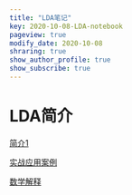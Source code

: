 ```yaml
---
title: "LDA笔记"
key: 2020-10-08-LDA-notebook
pageview: true
modify_date: 2020-10-08
shraring: true
show_author_profile: true
show_subscribe: true
---
```


# LDA简介

[简介1](https://medium.com/@tengyuanchang/直觀理解-lda-latent-dirichlet-allocation-與文件主題模型-ab4f26c27184)

[实战应用案例](https://medium.com/@tengyuanchang/airbnb-如何透過機器學習理解並分類-app-內的訊息-47f0c416dda5)

[数学解释](https://taweihuang.hpd.io/2019/01/10/topic-modeling-lda/)

[]()
